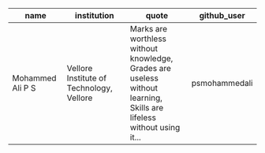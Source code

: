 | name              | institution                        | quote                                                                                                                | github_user |
|------------------|---------------------------------|---------------------------------------------------------------------------------------------------------------------|-----------------|
| Mohammed Ali P S | Vellore Institute of Technology, Vellore | Marks are worthless without knowledge,<br>Grades are useless without learning,<br>Skills are lifeless without using it...| psmohammedali   |
